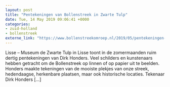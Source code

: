 ```yaml
---
layout: post
title: "Pentekeningen van Bollenstreek in Zwarte Tulp"
date: Tue, 14 May 2019 09:06:41 +0000
categories: 
- zuid-holland 
- bollenstreek 
externe_link: "https://www.bollenstreekomroep.nl/2019/05/pentekeningen-van-bollenstreek-in-zwarte-tulp/"
---
```


Lisse &#8211; Museum de Zwarte Tulp in Lisse toont in de zomermaanden ruim dertig pentekeningen van Dirk Honders. Veel schilders en kunstenaars hebben getracht om de Bollenstreek op linnen of op papier uit te beelden. Honders maakte tekeningen van de mooiste plekjes van onze streek, hedendaagse, herkenbare plaatsen, maar ook historische locaties. Tekenaar Dirk Honders [&#8230;]
